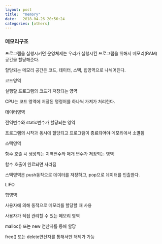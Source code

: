 ```yaml
---
layout: post
title:  "memory"
date:   2018-04-26 20:56:24
categories: [others]
---
```

### 메모리구조


프로그램을 실행시키면 운영체제는 우리가 실행시킨 프로그램을 위해서 메모리(RAM) 공간을 할당해준다.

할당되는 메모리 공간은 코드, 데이터, 스택, 힙영역으로 나뉘어진다.


코드영역

실행할 프로그램의 코드가 저장되는 영역

CPU는 코드 영역에 저장된 명령어를 하나씩 가져가 처리한다.


데이터영역

전역변수와 static변수가 할당되는 영역

프로그램의 시작과 동시에 할당되고 프로그램이 종료되어야 메모리에서 소멸됨


스택영역

함수 호출 시 생성되는 지역변수와 매개 변수가 저장되는 영역

함수 호출이 완료되면 사라짐

스택영역은 push동작으로 데이터를 저장하고, pop으로 데이터를 인출한다.

LIFO 



힙영역

사용자에 의해 동적으로 메모리를 할당할 때 사용

사용자가 직접 관리할 수 있는 메모리 영역

malloc() 또는 new 연산자를 통해 할당

free() 또는 delete연산자를 통해서만 해제가 가능
